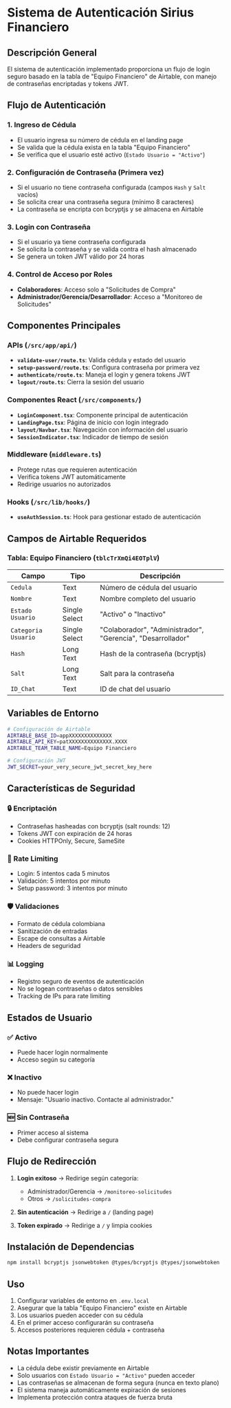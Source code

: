 # Sistema de Autenticación Sirius Financiero

## Descripción General

El sistema de autenticación implementado proporciona un flujo de login seguro basado en la tabla de "Equipo Financiero" de Airtable, con manejo de contraseñas encriptadas y tokens JWT.

## Flujo de Autenticación

### 1. **Ingreso de Cédula** 
- El usuario ingresa su número de cédula en el landing page
- Se valida que la cédula exista en la tabla "Equipo Financiero" 
- Se verifica que el usuario esté activo (`Estado Usuario = "Activo"`)

### 2. **Configuración de Contraseña (Primera vez)**
- Si el usuario no tiene contraseña configurada (campos `Hash` y `Salt` vacíos)
- Se solicita crear una contraseña segura (mínimo 8 caracteres)
- La contraseña se encripta con bcryptjs y se almacena en Airtable

### 3. **Login con Contraseña**
- Si el usuario ya tiene contraseña configurada
- Se solicita la contraseña y se valida contra el hash almacenado
- Se genera un token JWT válido por 24 horas

### 4. **Control de Acceso por Roles**
- **Colaboradores**: Acceso solo a "Solicitudes de Compra"
- **Administrador/Gerencia/Desarrollador**: Acceso a "Monitoreo de Solicitudes"

## Componentes Principales

### APIs (`/src/app/api/`)
- **`validate-user/route.ts`**: Valida cédula y estado del usuario
- **`setup-password/route.ts`**: Configura contraseña por primera vez  
- **`authenticate/route.ts`**: Maneja el login y genera tokens JWT
- **`logout/route.ts`**: Cierra la sesión del usuario

### Componentes React (`/src/components/`)
- **`LoginComponent.tsx`**: Componente principal de autenticación
- **`LandingPage.tsx`**: Página de inicio con login integrado
- **`layout/Navbar.tsx`**: Navegación con información del usuario
- **`SessionIndicator.tsx`**: Indicador de tiempo de sesión

### Middleware (`middleware.ts`)
- Protege rutas que requieren autenticación
- Verifica tokens JWT automáticamente
- Redirige usuarios no autorizados

### Hooks (`/src/lib/hooks/`)
- **`useAuthSession.ts`**: Hook para gestionar estado de autenticación

## Campos de Airtable Requeridos

### Tabla: Equipo Financiero (`tblcTrXmQi4EOTplV`)

| Campo | Tipo | Descripción |
|-------|------|-------------|
| `Cedula` | Text | Número de cédula del usuario |
| `Nombre` | Text | Nombre completo del usuario |
| `Estado Usuario` | Single Select | "Activo" o "Inactivo" |
| `Categoria Usuario` | Single Select | "Colaborador", "Administrador", "Gerencia", "Desarrollador" |
| `Hash` | Long Text | Hash de la contraseña (bcryptjs) |
| `Salt` | Long Text | Salt para la contraseña |
| `ID_Chat` | Text | ID de chat del usuario |

## Variables de Entorno

```bash
# Configuración de Airtable
AIRTABLE_BASE_ID=appXXXXXXXXXXXXXX
AIRTABLE_API_KEY=patXXXXXXXXXXXXXX.XXXX
AIRTABLE_TEAM_TABLE_NAME=Equipo Financiero

# Configuración JWT
JWT_SECRET=your_very_secure_jwt_secret_key_here
```

## Características de Seguridad

### 🔒 Encriptación
- Contraseñas hasheadas con bcryptjs (salt rounds: 12)
- Tokens JWT con expiración de 24 horas
- Cookies HTTPOnly, Secure, SameSite

### 🚦 Rate Limiting  
- Login: 5 intentos cada 5 minutos
- Validación: 5 intentos por minuto
- Setup password: 3 intentos por minuto

### 🛡️ Validaciones
- Formato de cédula colombiana
- Sanitización de entradas
- Escape de consultas a Airtable
- Headers de seguridad

### 📊 Logging
- Registro seguro de eventos de autenticación
- No se logean contraseñas o datos sensibles
- Tracking de IPs para rate limiting

## Estados de Usuario

### ✅ **Activo**
- Puede hacer login normalmente
- Acceso según su categoría

### ❌ **Inactivo** 
- No puede hacer login
- Mensaje: "Usuario inactivo. Contacte al administrador."

### 🆕 **Sin Contraseña**
- Primer acceso al sistema
- Debe configurar contraseña segura

## Flujo de Redirección

1. **Login exitoso** → Redirige según categoría:
   - Administrador/Gerencia → `/monitoreo-solicitudes`
   - Otros → `/solicitudes-compra`

2. **Sin autenticación** → Redirige a `/` (landing page)

3. **Token expirado** → Redirige a `/` y limpia cookies

## Instalación de Dependencias

```bash
npm install bcryptjs jsonwebtoken @types/bcryptjs @types/jsonwebtoken
```

## Uso

1. Configurar variables de entorno en `.env.local`
2. Asegurar que la tabla "Equipo Financiero" existe en Airtable
3. Los usuarios pueden acceder con su cédula
4. En el primer acceso configurarán su contraseña
5. Accesos posteriores requieren cédula + contraseña

## Notas Importantes

- La cédula debe existir previamente en Airtable
- Solo usuarios con `Estado Usuario = "Activo"` pueden acceder
- Las contraseñas se almacenan de forma segura (nunca en texto plano)
- El sistema maneja automáticamente expiración de sesiones
- Implementa protección contra ataques de fuerza bruta
